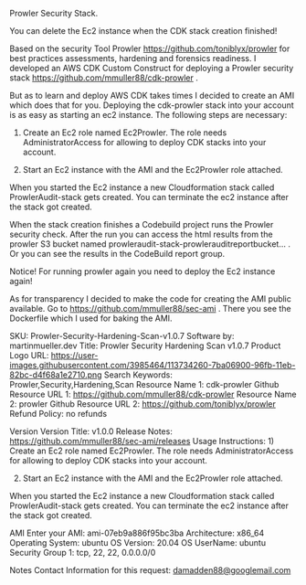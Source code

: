 Prowler Security Stack.

You can delete the Ec2 instance when the CDK stack creation finished!

Based on the security Tool Prowler https://github.com/toniblyx/prowler for best practices assessments, hardening and forensics readiness. I developed an AWS CDK Custom Construct for deploying a Prowler security stack https://github.com/mmuller88/cdk-prowler .

But as to learn and deploy AWS CDK takes times I decided to create an AMI which does that for you. Deploying the cdk-prowler stack into your account is as easy as starting an ec2 instance. The following steps are necessary:

1) Create an Ec2 role named Ec2Prowler. The role needs AdministratorAccess for allowing to deploy CDK stacks into your account.

2) Start an Ec2 instance with the AMI and the Ec2Prowler role attached.

When you started the Ec2 instance a new Cloudformation stack called ProwlerAudit-stack gets created. You can terminate the ec2 instance after the stack got created.

When the stack creation finishes a Codebuild project runs the Prowler security check. After the run you can access the html results from the prowler S3 bucket named prowleraudit-stack-prowlerauditreportbucket... . Or you can see the results in the CodeBuild report group.

Notice! For running prowler again you need to deploy the Ec2 instance again!

As for transparency I decided to make the code for creating the AMI public available. Go to https://github.com/mmuller88/sec-ami . There you see the Dockerfile which I used for baking the AMI.

SKU: Prowler-Security-Hardening-Scan-v1.0.7
Software by: martinmueller.dev
Title: Prowler Security Hardening Scan v1.0.7
Product Logo URL: https://user-images.githubusercontent.com/3985464/113734260-7ba06900-96fb-11eb-82bc-d4f68a1e2710.png
Search Keywords: Prowler,Security,Hardening,Scan
Resource Name 1: cdk-prowler Github
Resource URL 1: https://github.com/mmuller88/cdk-prowler
Resource Name 2: prowler Github
Resource URL 2: https://github.com/toniblyx/prowler
Refund Policy: no refunds

Version
Version Title: v1.0.0
Release Notes: https://github.com/mmuller88/sec-ami/releases
Usage Instructions: 1) Create an Ec2 role named Ec2Prowler. The role needs AdministratorAccess for allowing to deploy CDK stacks into your account.

2) Start an Ec2 instance with the AMI and the Ec2Prowler role attached.

When you started the Ec2 instance a new Cloudformation stack called ProwlerAudit-stack gets created. You can terminate the ec2 instance after the stack got created.

AMI
Enter your AMI: ami-07eb9a886f95bc3ba
Architecture: x86_64
Operating System: ubuntu
OS Version: 20.04
OS UserName: ubuntu
Security Group 1: tcp, 22, 22, 0.0.0.0/0

Notes
Contact Information for this request: damadden88@googlemail.com